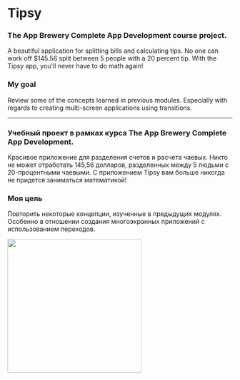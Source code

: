# Tipsy

### The App Brewery Complete App Development course project.

A beautiful application for splitting bills and calculating tips. No one can work off $145.56 split between 5 people with a 20 percent tip. With the Tipsy app, you'll never have to do math again!

### My goal

Review some of the concepts learned in previous modules. Especially with regards to creating multi-screen applications using transitions.

-------------------------------------------------------------

### Учебный проект в рамках курса The App Brewery Complete App Development.

Красивое приложение для разделения счетов и расчета чаевых. Никто не может отработать 145,56 долларов, разделенных между 5 людьми с 20-процентными чаевыми. С приложением Tipsy вам больше никогда не придется заниматься математикой!

### Моя цель

Повторить некоторые концепции, изученные в предыдущих модулях. Особенно в отношении создания многоэкранных приложений с использованием переходов.

<img src="https://user-images.githubusercontent.com/64682381/151554991-2b78387e-2be2-40ad-93fd-5066713c05db.jpeg" width="300">
